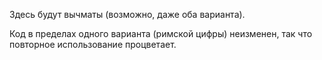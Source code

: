 Здесь будут вычматы (возможно, даже оба варианта).

Код в пределах одного варианта (римской цифры) неизменен, так что повторное использование процветает.
